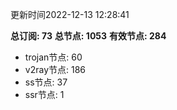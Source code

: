更新时间2022-12-13 12:28:41

**总订阅: 73**
**总节点: 1053**
**有效节点: 284**
- trojan节点: 60
- v2ray节点: 186
- ss节点: 37
- ssr节点: 1
